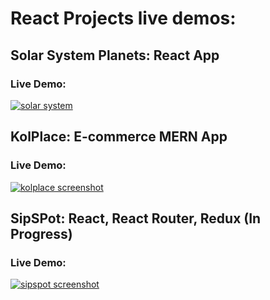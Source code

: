 # React Projects live demos: 

## Solar System Planets: React App

### Live Demo: 
[<img alt="solar system" src="https://i.ibb.co/3N3DK9y/Screenshot-2024-01-16-at-00-15-56-Solar-System-Planets.png"/>](https://planets-sl.netlify.app/)


## KolPlace: E-commerce MERN App

### Live Demo: 

[<img alt="kolplace screenshot" src="https://i.ibb.co/x2tSzXB/Screenshot-2023-12-11-at-01-41-18-Kol-Place-Your-Shopping-Place.png"/>](https://kolplace.netlify.app/)

## SipSPot: React, React Router, Redux (In Progress)

### Live Demo:

[<img alt="sipspot screenshot" src="https://i.ibb.co/TcYtzcN/Screenshot-2024-07-05-at-20-06-25-Sip-Spot-Best-Bar-for-Cocktails.png"/>](https://sipspot.netlify.app/)
